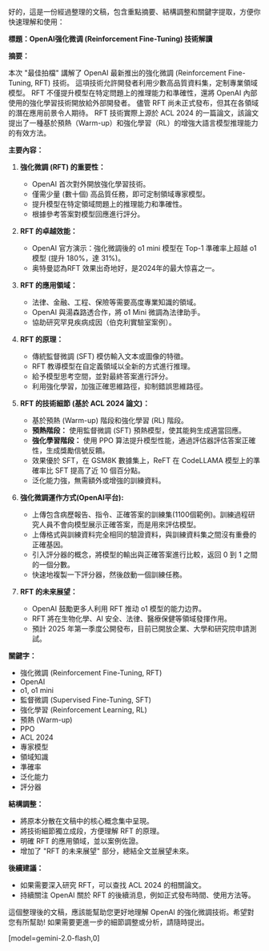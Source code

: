 好的，這是一份經過整理的文稿，包含重點摘要、結構調整和關鍵字提取，方便你快速理解和使用：

**標題：OpenAI强化微调 (Reinforcement Fine-Tuning) 技術解讀**

**摘要：**

本次 "最佳拍檔" 講解了 OpenAI 最新推出的強化微調 (Reinforcement Fine-Tuning, RFT) 技術。 這項技術允許開發者利用少數高品質資料集，定制專業領域模型。 RFT 不僅提升模型在特定問題上的推理能力和準確性，還將 OpenAI 內部使用的強化學習技術開放給外部開發者。 儘管 RFT 尚未正式發布，但其在各領域的潛在應用前景令人期待。 RFT 技術實際上源於 ACL 2024 的一篇論文，該論文提出了一種基於預熱（Warm-up）和強化學習（RL）的增強大語言模型推理能力的有效方法。

**主要內容：**

1.  **強化微調 (RFT) 的重要性：**
    *   OpenAI 首次對外開放強化學習技術。
    *   僅需少量 (數十個) 高品質任務，即可定制領域專家模型。
    *   提升模型在特定領域問題上的推理能力和準確性。
    *   根據參考答案對模型回應進行評分。

2.  **RFT 的卓越效能：**
    *   OpenAI 官方演示：強化微調後的 o1 mini 模型在 Top-1 準確率上超越 o1 模型 (提升 180%，達 31%)。
    *   奥特曼認為RFT 效果出奇地好，是2024年的最大惊喜之一。

3.  **RFT 的應用領域：**
    *   法律、金融、工程、保險等需要高度專業知識的領域。
    *   OpenAI 與湯森路透合作，將 o1 Mini 微調為法律助手。
    *   協助研究罕見疾病成因（伯克利實驗室案例）。

4.  **RFT 的原理：**
    *   傳統監督微調 (SFT) 模仿輸入文本或圖像的特徵。
    *   RFT 教導模型在自定義領域以全新的方式進行推理。
    *   給予模型思考空間，並對最終答案進行評分。
    *   利用強化學習，加強正確思維路徑，抑制錯誤思維路徑。

5.  **RFT 的技術細節 (基於 ACL 2024 論文)：**
    *   基於預熱 (Warm-up) 階段和強化學習 (RL) 階段。
    *   **預熱階段：** 使用監督微調 (SFT) 預熱模型，使其能夠生成適當回應。
    *   **強化學習階段：** 使用 PPO 算法提升模型性能，通過評估器評估答案正確性，生成獎勵信號反饋。
    *   效果優於 SFT，在 GSM8K 數據集上，ReFT 在 CodeLLAMA 模型上的準確率比 SFT 提高了近 10 個百分點。
    *   泛化能力強，無需額外或增強的訓練資料。

6. **強化微調運作方式(OpenAI平台):**
    * 上傳包含病歷報告、指令、正確答案的訓練集(1100個範例)。訓練過程研究人員不會向模型展示正確答案，而是用來評估模型。
    * 上傳格式與訓練資料完全相同的驗證資料，與訓練資料集之間沒有重疊的正確基因。
    * 引入評分器的概念，將模型的輸出與正確答案進行比較，返回 0 到 1 之間的一個分數。
    * 快速地複製一下評分器，然後啟動一個訓練任務。

7.  **RFT 的未来展望：**
    *   OpenAI 鼓勵更多人利用 RFT 推动 o1 模型的能力边界。
    *   RFT 將在生物化學、AI 安全、法律、醫療保健等領域發揮作用。
    *   預計 2025 年第一季度公開發布，目前已開放企業、大學和研究院申請測試。

**關鍵字：**

*   強化微調 (Reinforcement Fine-Tuning, RFT)
*   OpenAI
*   o1, o1 mini
*   監督微調 (Supervised Fine-Tuning, SFT)
*   強化學習 (Reinforcement Learning, RL)
*   預熱 (Warm-up)
*   PPO
*   ACL 2024
*   專家模型
*   領域知識
*   準確率
*   泛化能力
*   評分器

**結構調整：**

*   將原本分散在文稿中的核心概念集中呈現。
*   將技術細節獨立成段，方便理解 RFT 的原理。
*   明確 RFT 的應用領域，並以案例佐證。
*   增加了 "RFT 的未来展望" 部分，總結全文並展望未來。

**後續建議：**

*   如果需要深入研究 RFT，可以查找 ACL 2024 的相關論文。
*   持續關注 OpenAI 關於 RFT 的後續消息，例如正式發布時間、使用方法等。

這個整理後的文稿，應該能幫助您更好地理解 OpenAI 的強化微調技術。希望對您有所幫助! 如果需要更進一步的細節調整或分析，請隨時提出。

[model=gemini-2.0-flash,0]
